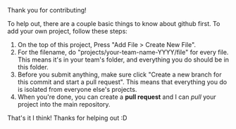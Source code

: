 Thank you for contributing! 

To help out, there are a couple basic things to know about github first. To add your own project, follow these steps: 

1. On the top of this project, Press "Add File > Create New File". 
2. For the filename, do "projects/your-team-name-YYYY/file" for every file. This means it's in your team's folder, and everything you do should be in this folder.
3. Before you submit anything, make sure click "Create a new branch for this commit and start a pull request". This means that everything you do is isolated from everyone else's projects.
4. When you're done, you can create a **pull request** and I can *pull* your project into the main repository. 

That's it I think! Thanks for helping out :D
